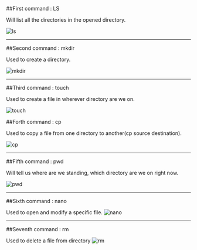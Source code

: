 
##First command : LS

Will list all the directories in the opened directory.

![ls](https://github.com/user-attachments/assets/7baab7f0-7505-48fc-97a8-232b9eb6bc61)
<hr/>

##Second command : mkdir

Used to create a directory.

![mkdir](https://github.com/user-attachments/assets/5edee559-ef9d-46fc-8cac-21a39965dcf0)
<hr/>

##Third command : touch

Used to create a file in wherever directory are we on.

![touch](https://github.com/user-attachments/assets/326a94d3-9c8f-45c6-b29a-2c7f292f0cd0)


##Forth command : cp

Used to copy a file from one directory to another(cp source destination).

![cp](https://github.com/user-attachments/assets/a6a3de4e-34ae-48b8-ae42-24aa8e5c717a)
<hr/>

##Fifth command : pwd

Will tell us where are we standing, which directory are we on right now.

![pwd](https://github.com/user-attachments/assets/129dfd89-8045-403b-90f5-8bbabbd0d2c9)

<hr/>

##Sixth command : nano

Used to open and modify a specific file.
![nano](https://github.com/user-attachments/assets/cb556e7f-beb2-4b83-8490-65470c5db216)

<hr/>

##Seventh command : rm

Used to delete a file from directory
![rm](https://github.com/user-attachments/assets/517d82bf-3948-4c1d-9e03-859751b9f131)


